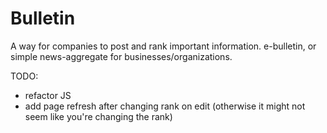 Bulletin
========

A way for companies to post and rank important information. e-bulletin, or simple news-aggregate for businesses/organizations.

TODO:
* refactor JS
* add page refresh after changing rank on edit (otherwise it might not seem like you're changing the rank)
